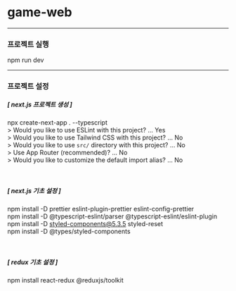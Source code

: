 # game-web

---

### 프로젝트 실행

npm run dev

---

### 프로젝트 설정

##### [ next.js 프로젝트 생성 ]

npx create-next-app . --typescript  
\> Would you like to use ESLint with this project? ... Yes  
\> Would you like to use Tailwind CSS with this project? ... No  
\> Would you like to use `src/` directory with this project? ... No  
\> Use App Router (recommended)? ... No  
\> Would you like to customize the default import alias? ... No

<br />

##### [ next.js 기초 설정 ]

npm install -D prettier eslint-plugin-prettier eslint-config-prettier  
npm install -D @typescript-eslint/parser @typescript-eslint/eslint-plugin  
npm install -D styled-components@5.3.5 styled-reset  
npm install -D @types/styled-components

<br />

##### [ redux 기초 설정 ]

npm install react-redux @reduxjs/toolkit
